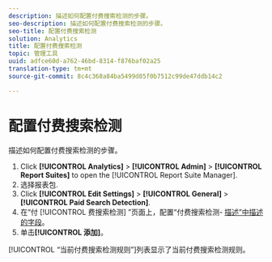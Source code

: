 ```yaml
---
description: 描述如何配置付费搜索检测的步骤。
seo-description: 描述如何配置付费搜索检测的步骤。
seo-title: 配置付费搜索检测
solution: Analytics
title: 配置付费搜索检测
topic: 管理工具
uuid: adfce60d-a762-46bd-8314-f876baf02a25
translation-type: tm+mt
source-git-commit: 8c4c368a84ba5499d85f0b7512c99de47ddb14c2

---
```



# 配置付费搜索检测

描述如何配置付费搜索检测的步骤。

1. Click **[!UICONTROL Analytics]** &gt; **[!UICONTROL Admin]** &gt; **[!UICONTROL Report Suites]** to open the [!UICONTROL Report Suite Manager].
1. 选择报表包.
1. Click **[!UICONTROL Edit Settings]** &gt; **[!UICONTROL General]** &gt; **[!UICONTROL Paid Search Detection]**.
1. 在“付 [!UICONTROL 费搜索检测] ”页面上，配置“付费搜索检测- [描述”中描述的字段](/help/admin/admin/paid-search-detection/paid-search-detection.md#section_0C2CFA0AF77B47098BE37CB024665D0D)。
1. 单击&#x200B;**[!UICONTROL 添加]**。

[!UICONTROL “当前付费搜索检测规则”]列表显示了当前付费搜索检测规则。


